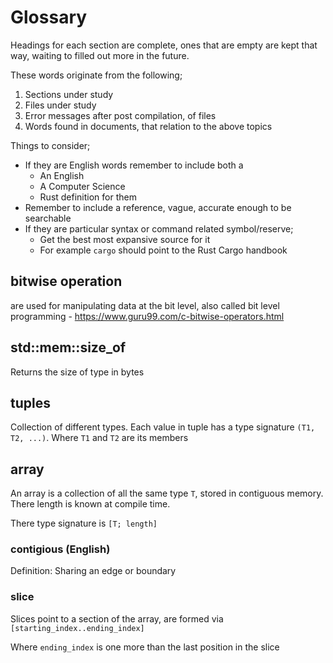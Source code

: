 # Glossary

Headings for each section are complete, ones that are empty are kept that way, waiting to filled out more in the future.

These words originate from the following;
1. Sections under study
2. Files under study
3. Error messages after post compilation, of files
4. Words found in documents, that relation to the above topics

Things to consider;
- If they are English words remember to include both a
  - An English
  - A Computer Science
  - Rust definition for them
- Remember to include a reference, vague, accurate enough to be searchable
- If they are particular syntax or command related symbol/reserve;
  - Get the best most expansive source for it
  - For example `cargo` should point to the Rust Cargo handbook

## bitwise operation
are used for manipulating data at the bit level, also called bit level programming - https://www.guru99.com/c-bitwise-operators.html 

## std::mem::size_of
Returns the size of type in bytes

## tuples
Collection of different types. Each value in tuple has a type signature `(T1, T2, ...)`. Where `T1` and `T2` are its members

## array
An array is a collection of all the same type `T`, stored in contiguous memory. There length is known at compile time.

There type signature is `[T; length]`

### contigious (English)
Definition: Sharing an edge or boundary

### slice
Slices point to a section of the array, are formed via ` [starting_index..ending_index]`

Where `ending_index` is one more than the last position in the slice